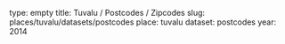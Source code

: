 type: empty
title: Tuvalu / Postcodes / Zipcodes
slug: places/tuvalu/datasets/postcodes
place: tuvalu
dataset: postcodes
year: 2014

